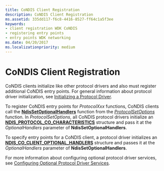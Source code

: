 ```yaml
---
title: CoNDIS Client Registration
description: CoNDIS Client Registration
ms.assetid: 335dd117-f6c8-4416-8527-ff64c1a5f3ee
keywords:
- client registration WDK CoNDIS
- registering entry points
- entry points WDK networking
ms.date: 04/20/2017
ms.localizationpriority: medium
---
```


# CoNDIS Client Registration





CoNDIS clients initialize like other protocol drivers and also must register additional CoNDIS entry points. For general information about protocol driver initialization, see [Initializing a Protocol Driver](initializing-a-protocol-driver.md).

To register CoNDIS entry points for *ProtocolXxx* functions, CoNDIS clients call the [**NdisSetOptionalHandlers**](https://docs.microsoft.com/windows-hardware/drivers/ddi/content/ndis/nf-ndis-ndissetoptionalhandlers) function from the [*ProtocolSetOptions*](https://docs.microsoft.com/windows-hardware/drivers/ddi/content/ndis/nc-ndis-set_options) function. In *ProtocolSetOptions*, all CoNDIS protocol drivers initialize an [**NDIS\_PROTOCOL\_CO\_CHARACTERISTICS**](https://docs.microsoft.com/windows-hardware/drivers/ddi/content/ndis/ns-ndis-_ndis_protocol_co_characteristics) structure and pass it at the *OptionalHandlers* parameter of **NdisSetOptionalHandlers**.

To specify entry points for a CoNDIS client, a protocol driver initializes an [**NDIS\_CO\_CLIENT\_OPTIONAL\_HANDLERS**](https://docs.microsoft.com/windows-hardware/drivers/ddi/content/ndis/ns-ndis-_ndis_co_client_optional_handlers) structure and passes it at the *OptionalHandlers* parameter of **NdisSetOptionalHandlers**.

For more information about configuring optional protocol driver services, see [Configuring Optional Protocol Driver Services](configuring-optional-protocol-driver-services.md).

 

 





